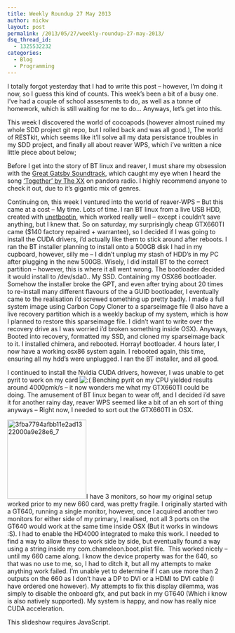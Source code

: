 ```yaml
---
title: Weekly Roundup 27 May 2013
author: nickw
layout: post
permalink: /2013/05/27/weekly-roundup-27-may-2013/
dsq_thread_id:
  - 1325532232
categories:
  - Blog
  - Programming
---
```

I totally forgot yesterday that I had to write this post &#8211; however, I&#8217;m doing it now, so I guess this kind of counts. This week&#8217;s been a bit of a busy one. I&#8217;ve had a couple of school assesments to do, as well as a tonne of homework, which is still waiting for me to do&#8230; Anyways, let&#8217;s get into this.

This week I discovered the world of cocoapods (however almost ruined my whole SDD project git repo, but I rolled back and was all good.), The world of RESTkit, which seems like it&#8217;ll solve all my data persistance troubles in my SDD project, and finally all about reaver WPS, which i&#8217;ve written a nice little piece about below;

Before I get into the story of BT linux and reaver, I must share my obsession with the [Great Gatsby Soundtrack,][1] which caught my eye when I heard the song [&#8216;Together&#8217; by The XX][2] on pandora radio. I highly recommend anyone to check it out, due to it&#8217;s gigantic mix of genres.

Continuing on, this week I ventured into the world of reaver-WPS &#8211; But this came at a cost &#8211; My time. Lots of time. I ran BT linux from a live USB HDD, created with [unetbootin][3], which worked really well &#8211; except i couldn&#8217;t save anything, but I knew that. So on saturday, my surprisingly cheap GTX660TI came ($140 factory repaired + warrantee), so I decided if I was going to install the CUDA drivers, i&#8217;d actually like them to stick around after reboots. I ran the BT installer planning to install onto a 500GB disk I had in my cupboard, however, silly me &#8211; I didn&#8217;t unplug my stash of HDD&#8217;s in my PC after plugging in the new 500GB. Wisely, I did install BT to the correct partition &#8211; however, this is where it all went wrong. The bootloader decided it would install to /dev/sda0.. My SSD. Containing my OSX86 bootloader. Somehow the installer broke the GPT, and even after trying about 20 times to re-install many different flavours of the a GUID bootloader, I eventually came to the realisation i&#8217;d screwed something up pretty badly. I made a full system image using Carbon Copy Cloner to a sparseimage file (I also have a live recovery partition which is a weekly backup of my system, which is how I planned to restore this sparseimage file. I didn&#8217;t want to write over the recovery drive as I was worried i&#8217;d broken something inside OSX). Anyways, Booted into recovery, formatted my SSD, and cloned my sparseimage back to it. I installed chimera, and rebooted. Horray! bootloader. 4 hours later, I now have a working osx86 system again. I rebooted again, this time, ensuring all my hdd&#8217;s were unplugged. I ran the BT installer, and all good.

I continued to install the Nvidia CUDA drivers, however, I was unable to get pyrit to work on my card <img src="http://nickwhyte.com/wordpress/wp-includes/images/smilies/icon_sad.gif" alt=":(" class="wp-smiley" /> Benching pyrit on my CPU yielded results around 4000pmk/s &#8211; it now wonders me what my GTX660TI could be doing. The amusement of BT linux began to wear off, and I decided i&#8217;d save it for another rainy day, reaver WPS seemed like a bit of an eh sort of thing anyways &#8211; Right now, I needed to sort out the GTX660TI in OSX.

[<img class="alignleft  wp-image-1046" alt="3fba7794afbb11e2ad1322000a9e28e6_7" src="http://nickwhyte.com/wordpress/wp-content/uploads/2013/05/3fba7794afbb11e2ad1322000a9e28e6_7-300x300.jpg" width="180" height="180" />][4]I have 3 monitors, so how my original setup worked prior to my new 660 card, was pretty fragile. I originally started with a GT640, running a single monitor, however, once I acquired another two monitors for either side of my primary, I realised, not all 3 ports on the GT640 would work at the same time inside OSX (But it works in windows :S). I had to enable the HD4000 integrated to make this work. I needed to find a way to allow these to work side by side, but eventually found a way using a <device property>string inside my com.chameleon.boot.plist file.  This worked nicely &#8211; until my 660 came along. I know the device property was for the 640, so that was no use to me, so, I had to ditch it, but all my attempts to make anything work failed. I&#8217;m unable yet to determine if I can use more than 2 outputs on the 660 as I don&#8217;t have a DP to DVI or a HDMI to DVI cable (I have ordered one however). My attempts to fix this display dilemma, was simply to disable the onboard gfx, and put back in my GT640 (Which i know is also natively supported). My system is happy, and now has really nice CUDA acceleration.

<p class="jetpack-slideshow-noscript robots-nocontent">
  This slideshow requires JavaScript.
</p>

<div id="gallery-1041-1-slideshow"  class="slideshow-window jetpack-slideshow slideshow-" data-width="984" data-height="410" data-trans="fade" data-gallery="[{&quot;src&quot;:&quot;http:\/\/nickwhyte.com\/wordpress\/wp-content\/uploads\/2013\/05\/Screen-Shot-2013-05-27-at-7.38.39-PM.png&quot;,&quot;id&quot;:&quot;1042&quot;,&quot;caption&quot;:&quot;&quot;},{&quot;src&quot;:&quot;http:\/\/nickwhyte.com\/wordpress\/wp-content\/uploads\/2013\/05\/Screen-Shot-2013-05-27-at-7.39.00-PM.png&quot;,&quot;id&quot;:&quot;1043&quot;,&quot;caption&quot;:&quot;&quot;},{&quot;src&quot;:&quot;http:\/\/nickwhyte.com\/wordpress\/wp-content\/uploads\/2013\/05\/3fcea022b7ca11e29a6e22000a1fab27_7.jpg&quot;,&quot;id&quot;:&quot;1049&quot;,&quot;caption&quot;:&quot;&quot;},{&quot;src&quot;:&quot;http:\/\/nickwhyte.com\/wordpress\/wp-content\/uploads\/2013\/05\/bb6d29f0c50911e2a82422000a9e07ae_7.jpg&quot;,&quot;id&quot;:&quot;1048&quot;,&quot;caption&quot;:&quot;&quot;},{&quot;src&quot;:&quot;http:\/\/nickwhyte.com\/wordpress\/wp-content\/uploads\/2013\/05\/736fc878a3f411e29f5b22000a1fbc74_7.jpg&quot;,&quot;id&quot;:&quot;1047&quot;,&quot;caption&quot;:&quot;&quot;}]">
  
</div></p> 

</a>

&nbsp;

 [1]: https://itunes.apple.com/au/album/great-gatsby-music-from-baz/id636199212
 [2]: http://www.youtube.com/watch?v=yoj2I6ZJLx8
 [3]: http://unetbootin.sourceforge.net/
 [4]: http://nickwhyte.com/wordpress/wp-content/uploads/2013/05/3fba7794afbb11e2ad1322000a9e28e6_7.jpg